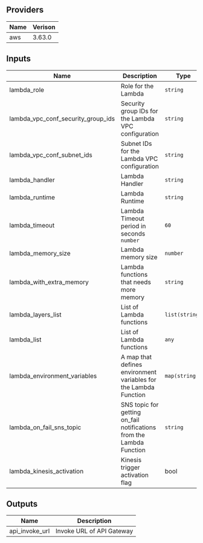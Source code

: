 ## Providers

| Name | Verison |
|------|---------|
| aws  |  3.63.0 |


## Inputs

| Name | Description | Type | Default | Required |
|------|-------------|------|---------|----------|
| lambda_role | Role for the Lambda |  `string` | n/a | yes |
| lambda_vpc_conf_security_group_ids | Security group IDs for the Lambda VPC configuration | `string` | n/a | yes |
| lambda_vpc_conf_subnet_ids | Subnet IDs for the Lambda VPC configuration | `string` | [""] | yes |
| lambda_handler | Lambda Handler | `string` | `index.handler` | no |
| lambda_runtime | Lambda Runtime | `string` | `nodejs14.x`    | no |
| lambda_timeout | Lambda Timeout period in seconds `number` | `60` | no |
| lambda_memory_size | Lambda memory size | `number` | `128`  | no |
| lambda_with_extra_memory | Lambda functions that needs more memory | `string` | `validate_token` | no |
| lambda_layers_list | List of Lambda functions | `list(string)` | n/a | no |
| lambda_list | List of Lambda functions | `any` | n/a | yes |
| lambda_environment_variables | A map that defines environment variables for the Lambda Function | `map(string)` | {} | no |
| lambda_on_fail_sns_topic | SNS topic for getting on_fail notifications from the Lambda Function | `string` | n/a | yes |
| lambda_kinesis_activation | Kinesis trigger activation flag | bool | false | no |


## Outputs

| Name | Description |
|------|-------------|
| api_invoke_url | Invoke URL of API Gateway |




